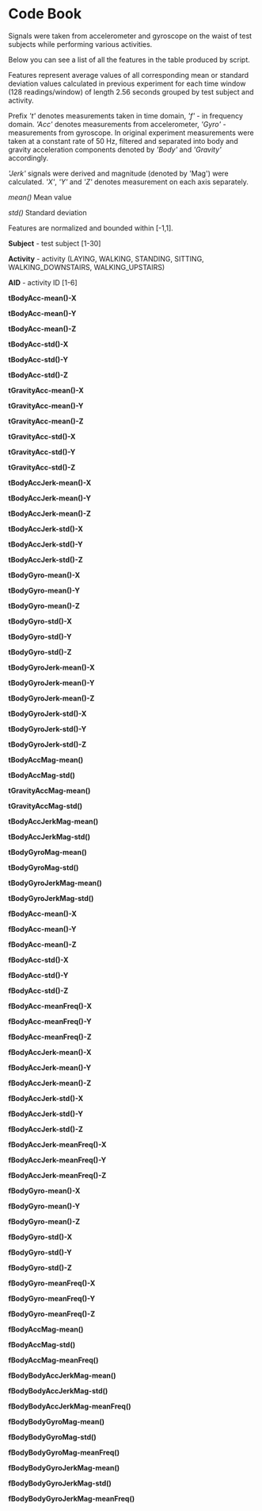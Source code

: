 Code Book
======================================================================

Signals were taken from accelerometer and gyroscope on the waist of test subjects while
performing various activities.

Below you can see a list of all the features in the table produced by script.

Features represent average values of all corresponding mean or standard deviation
values calculated in previous experiment for each time window (128 readings/window)
of length 2.56 seconds grouped by test subject and activity.

Prefix _'t'_ denotes measurements taken in time domain, _'f'_ - in frequency domain.
_'Acc'_ denotes measurements from accelerometer, _'Gyro'_ - measurements from gyroscope.
In original experiment measurements were taken at a constant rate of 50 Hz, filtered and
separated into body and gravity acceleration components denoted by _'Body'_ and _'Gravity'_
accordingly.

_'Jerk'_ signals were derived and magnitude (denoted by 'Mag') were calculated. _'X'_, _'Y'_ and _'Z'_
denotes measurement on each axis separately.

_mean()_ Mean value

_std()_ Standard deviation

Features are normalized and bounded within [-1,1].

**Subject** - test subject [1-30]

**Activity** - activity (LAYING, WALKING, STANDING, SITTING, WALKING_DOWNSTAIRS, WALKING_UPSTAIRS)

**AID** - activity ID [1-6]



**tBodyAcc-mean()-X**

**tBodyAcc-mean()-Y**

**tBodyAcc-mean()-Z**

**tBodyAcc-std()-X**

**tBodyAcc-std()-Y**

**tBodyAcc-std()-Z**

**tGravityAcc-mean()-X**

**tGravityAcc-mean()-Y**

**tGravityAcc-mean()-Z**

**tGravityAcc-std()-X**

**tGravityAcc-std()-Y**

**tGravityAcc-std()-Z**

**tBodyAccJerk-mean()-X**

**tBodyAccJerk-mean()-Y**

**tBodyAccJerk-mean()-Z**

**tBodyAccJerk-std()-X**

**tBodyAccJerk-std()-Y**

**tBodyAccJerk-std()-Z**

**tBodyGyro-mean()-X**

**tBodyGyro-mean()-Y**

**tBodyGyro-mean()-Z**

**tBodyGyro-std()-X**

**tBodyGyro-std()-Y**

**tBodyGyro-std()-Z**

**tBodyGyroJerk-mean()-X**

**tBodyGyroJerk-mean()-Y**

**tBodyGyroJerk-mean()-Z**

**tBodyGyroJerk-std()-X**

**tBodyGyroJerk-std()-Y**

**tBodyGyroJerk-std()-Z**

**tBodyAccMag-mean()**

**tBodyAccMag-std()**

**tGravityAccMag-mean()**

**tGravityAccMag-std()**

**tBodyAccJerkMag-mean()**

**tBodyAccJerkMag-std()**

**tBodyGyroMag-mean()**

**tBodyGyroMag-std()**

**tBodyGyroJerkMag-mean()**

**tBodyGyroJerkMag-std()**

**fBodyAcc-mean()-X**

**fBodyAcc-mean()-Y**

**fBodyAcc-mean()-Z**

**fBodyAcc-std()-X**

**fBodyAcc-std()-Y**

**fBodyAcc-std()-Z**

**fBodyAcc-meanFreq()-X**

**fBodyAcc-meanFreq()-Y**

**fBodyAcc-meanFreq()-Z**

**fBodyAccJerk-mean()-X**

**fBodyAccJerk-mean()-Y**

**fBodyAccJerk-mean()-Z**

**fBodyAccJerk-std()-X**

**fBodyAccJerk-std()-Y**

**fBodyAccJerk-std()-Z**

**fBodyAccJerk-meanFreq()-X**

**fBodyAccJerk-meanFreq()-Y**

**fBodyAccJerk-meanFreq()-Z**

**fBodyGyro-mean()-X**

**fBodyGyro-mean()-Y**

**fBodyGyro-mean()-Z**

**fBodyGyro-std()-X**

**fBodyGyro-std()-Y**

**fBodyGyro-std()-Z**

**fBodyGyro-meanFreq()-X**

**fBodyGyro-meanFreq()-Y**

**fBodyGyro-meanFreq()-Z**

**fBodyAccMag-mean()**

**fBodyAccMag-std()**

**fBodyAccMag-meanFreq()**

**fBodyBodyAccJerkMag-mean()**

**fBodyBodyAccJerkMag-std()**

**fBodyBodyAccJerkMag-meanFreq()**

**fBodyBodyGyroMag-mean()**

**fBodyBodyGyroMag-std()**

**fBodyBodyGyroMag-meanFreq()**

**fBodyBodyGyroJerkMag-mean()**

**fBodyBodyGyroJerkMag-std()**

**fBodyBodyGyroJerkMag-meanFreq()**
